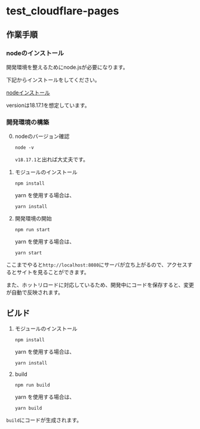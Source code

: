 # test_cloudflare-pages

## 作業手順
### nodeのインストール
開発環境を整えるためにnode.jsが必要になります。

下記からインストールをしてください。

[nodeインストール](https://nodejs.org/ja/download)

versionは18.17.1を想定しています。

### 開発環境の構築
0. nodeのバージョン確認

    ```
    node -v
    ```
    ```v18.17.1```と出れば大丈夫です。

1. モジュールのインストール
    ```
    npm install
    ```

    yarn を使用する場合は、
    ```
    yarn install
    ```

1. 開発環境の開始
    ```
    npm run start
    ```

    yarn を使用する場合は、
    ```
    yarn start
    ```

ここまでやると```http://localhost:8080```にサーバが立ち上がるので、アクセスするとサイトを見ることができます。

また、ホットリロードに対応しているため、開発中にコードを保存すると、変更が自動で反映されます。

## ビルド
1. モジュールのインストール
    ```
    npm install
    ```

    yarn を使用する場合は、
    ```
    yarn install
    ```

1. build
    ```
    npm run build
    ```

    yarn を使用する場合は、
    ```
    yarn build
    ```

```build```にコードが生成されます。